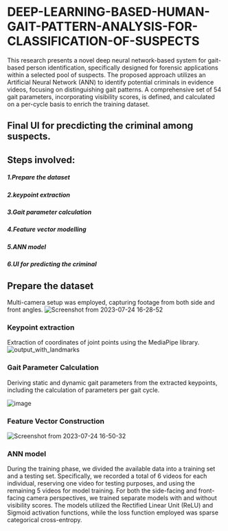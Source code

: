 # DEEP-LEARNING-BASED-HUMAN-GAIT-PATTERN-ANALYSIS-FOR-CLASSIFICATION-OF-SUSPECTS
This research presents a novel deep neural network-based system for gait-based person identification, specifically designed for forensic applications within a selected pool of suspects. The proposed approach utilizes an Artificial Neural Network (ANN) to identify potential criminals in evidence videos, focusing on distinguishing gait patterns. A comprehensive set of 54 gait parameters, incorporating visibility scores, is defined, and calculated on a per-cycle basis to enrich the training dataset.

## Final UI for precdicting the criminal among suspects.



## Steps involved:
##### 1.Prepare the dataset
##### 2.keypoint extraction
##### 3.Gait parameter calculation
##### 4.Feature vector modelling
##### 5.ANN model
##### 6.UI for predicting the criminal

## Prepare the dataset
Multi-camera setup was employed, capturing footage from both side and front angles.
![Screenshot from 2023-07-24 16-28-52](https://github.com/cbkings/DEEP-LEARNING-BASED-HUMAN-GAIT-PATTERN-ANALYSIS-FOR-CLASSIFICATION-OF-SUSPECTS/assets/46423501/2b51ef29-3a8c-4d13-8026-49b83b47f047)

### Keypoint extraction
Extraction of coordinates of joint points using the MediaPipe library.
![output_with_landmarks](https://github.com/cbkings/DEEP-LEARNING-BASED-HUMAN-GAIT-PATTERN-ANALYSIS-FOR-CLASSIFICATION-OF-SUSPECTS/assets/46423501/57548bd7-a177-4ee7-b6fd-9400da96332f)

### Gait Parameter Calculation
Deriving static and dynamic gait parameters from the extracted keypoints, including the calculation of parameters per gait cycle.

![image](https://github.com/cbkings/DEEP-LEARNING-BASED-HUMAN-GAIT-PATTERN-ANALYSIS-FOR-CLASSIFICATION-OF-SUSPECTS/assets/46423501/d65722bb-9d32-4bec-9608-3af9ee265c57)

### Feature Vector Construction

![Screenshot from 2023-07-24 16-50-32](https://github.com/cbkings/DEEP-LEARNING-BASED-HUMAN-GAIT-PATTERN-ANALYSIS-FOR-CLASSIFICATION-OF-SUSPECTS/assets/46423501/2e27f0ab-3a66-4585-9c82-6960dfbca100)

### ANN model
During the training phase, we divided the available data into a training set and a testing set. Specifically, we recorded a total of 6 videos for each individual, reserving one video for testing purposes, and using the remaining 5 videos for model training.
For both the side-facing and front-facing camera perspectives, we trained separate models with and without visibility scores. The models utilized the Rectified Linear Unit (ReLU) and Sigmoid activation functions, while the loss function employed was sparse categorical cross-entropy.
